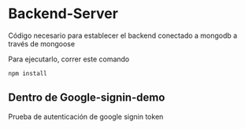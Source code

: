 # Backend-Server

Código necesario para establecer el backend conectado a mongodb a través de mongoose

Para ejecutarlo, correr este comando
```
npm install
```

## Dentro de Google-signin-demo
Prueba de autenticación de google signin token